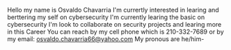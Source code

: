 Hello my name is Osvaldo Chavarria
I'm currertly interested in learing and berttering my self on cybersecurity
I'm currently learing the basic on cybersecurity
I'm look to collaborate on security projects and learing more in this Career
You can reach by my cell phone which is 210-332-7689 or by my email: osvaldo.chavarria66@yahoo.com
My pronous are he/him-

<!---
Ozz3/Ozz3 is a ✨ special ✨ repository because its `README.md` (this file) appears on your GitHub profile.
You can click the Preview link to take a look at your changes.
--->
